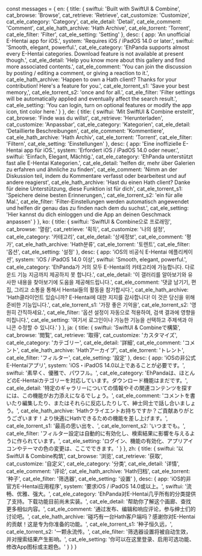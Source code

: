 const messages = {
    en: {
        title: {
            swiftui: 'Built with SwiftUI & Combine',
            cat_browse: 'Browse',
            cat_retrieve: 'Retrieve',
            cat_customize: 'Customize',
            cat_ele_category: 'Category',
            cat_ele_detail: 'Detail',
            cat_ele_comment: 'Comment',
            cat_ele_hath_archive: 'Hath Archive',
            cat_ele_torrent: 'Torrent',
            cat_ele_filter: 'Filter',
            cat_ele_setting: 'Setting'
        },
        desc: {
            app: 'An unofficial E-Hentai app for iOS.',
            system: 'Requires iOS / iPadOS 14.0 or later.',
            swiftui: 'Smooth, elegant, powerful.',
            cat_ele_category: 'EhPanda supports almost every E-Hentai categories. Download feature is not available at present though.',
            cat_ele_detail: 'Help you know more about this gallery and find more associated contents.',
            cat_ele_comment: 'You can join the discussion by posting / editing a comment, or giving a reaction to it.',
            cat_ele_hath_archive: 'Happen to own a Hath client? Thanks for your contribution! Here\'s a feature for you.',
            cat_ele_torrent_s1: 'Save your best memory,',
            cat_ele_torrent_s2: 'once and for all.',
            cat_ele_filter: 'Filter settings will be automatically applied and eventually affect the search result.',
            cat_ele_setting: 'You can login, turn on optional features or modify the app icon, tint color here.'
        }
    },
    de: {
        title: {
            swiftui: 'Mit SwiftUI & Combine erstellt',
            cat_browse: 'Finde was du willst',
            cat_retrieve: 'Herunterladen',
            cat_customize: 'Anpassbar',
            cat_ele_category: 'Kategorien',
            cat_ele_detail: 'Detaillierte Beschreibungen',
            cat_ele_comment: 'Kommentiere',
            cat_ele_hath_archive: 'Hath Archiv',
            cat_ele_torrent: 'Torrent',
            cat_ele_filter: 'Filtern',
            cat_ele_setting: 'Einstellungen'
        },
        desc: {
            app: 'Eine inoffizielle E-Hentai app für iOS.',
            system: 'Erfordert iOS / iPadOS 14.0 oder neuer.',
            swiftui: 'Einfach, Elegant, Mächtig.',
            cat_ele_category: 'EhPanda unterstützt fast alle E-Hentai Kategorien.',
            cat_ele_detail: 'helfen dir, mehr über Galerien zu erfahren und ähnliche zu finden',
            cat_ele_comment: 'Nimm an der Diskussion teil, indem du Kommentare verfasst oder bearbeitest und auf andere reagierst',
            cat_ele_hath_archive: 'Hast du einen Hath client? Danke für deine Unterstützung, diese Funktion ist für dich',
            cat_ele_torrent_s1: 'Speichere deine besten Erinnerungen,',
            cat_ele_torrent_s2: 'ein für alle Mal.',
            cat_ele_filter: 'Filter-Einstellungen werden automatisch angewendet und helfen dir genau das zu finden nach dem du suchst.',
            cat_ele_setting: 'Hier kannst du dich einloggen und die App an deinen Geschmack anpassen'
         }
    },
    ko: {
        title: {
            swiftui: 'SwiftUI & Combine으로 프로래밍',
            cat_browse: '열람',
            cat_retrieve: '획득',
            cat_customize: '나의 설정',
            cat_ele_category: '카테고리',
            cat_ele_detail: '상세정보',
            cat_ele_comment: '평가',
            cat_ele_hath_archive: 'Hath분류',
            cat_ele_torrent: '토렌트',
            cat_ele_filter: '옵션',
            cat_ele_setting: '설정'
        },
        desc: {
            app: 'iOS의 비공식 E-Hentai 에플리케이션',
            system: 'iOS / iPadOS 14.0 이상',
            swiftui: 'Smooth, elegant, powerful.',
            cat_ele_category: 'EhPanda가 거의 모두 E-Hentai의 카테고리에 가능합니다. 다로운드 기능 지금까지 제공하지 못 합니다.',
            cat_ele_detail: '이 갤러리를 알아보기와 유사한 내용을 찾아보기에 도움을 제공해드립니다.',
            cat_ele_comment: '댓글 남기기, 편집, 그리고 소통을 통해서 Hentai들의 활동을 참가합시다.',
            cat_ele_hath_archive: 'Hath클라이언트 있습니까? E-Hentai에 대한 지지를 감사합니다! 이 것은 당신을 위해 준비한 기능입니다.',
            cat_ele_torrent_s1: '가장 좋은 기억을',
            cat_ele_torrent_s2: '영원히 간직하세요.',
            cat_ele_filter: '옵션 설정이 자동으로 적용하여, 검색 결과에 영향을 미칩니다.',
            cat_ele_setting: '여기서 로그인이나 가능한 기능을 선택하고 주제색과 아니콘 수정할 수 있니다.'
        }
    },
    ja: {
        title: {
            swiftui: 'SwiftUI & Combineで構築',
            cat_browse: '閲覧',
            cat_retrieve: '取得',
            cat_customize: 'カスタマイズ',
            cat_ele_category: 'カテゴリー',
            cat_ele_detail: '詳細',
            cat_ele_comment: 'コメント',
            cat_ele_hath_archive: 'Hathアーカイブ',
            cat_ele_torrent: 'トレント',
            cat_ele_filter: 'フィルター',
            cat_ele_setting: '設定'
        },
        desc: {
            app: 'iOSの非公式E-Hentaiアプリ',
            system: 'iOS・iPadOS 14.0以上であることが必要です。',
            swiftui: '素早く、優雅で、パワフル。',
            cat_ele_category: 'EhPandaは、ほとんどのE-Hentaiカテゴリーを対応しています。ダウンロード機能はまだです。',
            cat_ele_detail: '特定のギャラリーについての情報やその関連コンテンツを探すには、この機能がお力添えになるでしょう。',
            cat_ele_comment: 'コメントを書いたり編集したり、またはそれらに反応したりして、紳士同士で話し合いましょう。',
            cat_ele_hath_archive: 'Hathクライエントお持ちですか？ご貢献ありがとうございます！より快適にHathできるための機能を差し上げます。',
            cat_ele_torrent_s1: '最高の思い出を、',
            cat_ele_torrent_s2: 'いつまでも。',
            cat_ele_filter: 'フィルター設定は自動的に有効化し、検索結果に影響を与えるように作られています。',
            cat_ele_setting: 'ログイン、機能の有効化、アプリアイコンやテーマの色の変更は、ここでできます。'
        }
    },
    zh: {
        title: {
            swiftui: '以SwiftUI & Combine构筑',
            cat_browse: '浏览',
            cat_retrieve: '获取',
            cat_customize: '自定义',
            cat_ele_category: '分类',
            cat_ele_detail: '详情',
            cat_ele_comment: '评论',
            cat_ele_hath_archive: 'Hath归档',
            cat_ele_torrent: '种子',
            cat_ele_filter: '筛选器',
            cat_ele_setting: '设置'
        },
        desc: {
            app: 'iOS的非官方E-Hentai应用程序',
            system: '要求iOS / iPadOS 14.0或以上。',
            swiftui: '流畅、优雅、强大。',
            cat_ele_category: 'EhPanda对E-Hentai几乎所有的分类提供了支持。下载功能目前尚未实装。',
            cat_ele_detail: '帮助你了解这个画廊、查找更多相似内容。',
            cat_ele_comment: '通过发布、编辑和响应评论，参与绅士们的讨论吧。',
            cat_ele_hath_archive: '碰巧有一台Hath客户端吗？感谢你对E-Hentai的贡献！这是专为你准备的功能。',
            cat_ele_torrent_s1: '种子恒久远，',
            cat_ele_torrent_s2: '一颗永流传。',
            cat_ele_filter: '筛选器设置将被自动生效，并对搜索结果产生影响。',
            cat_ele_setting: '你可以在这里登录、启用可选功能、修改App图标或主题色。'
        }
    }
}
